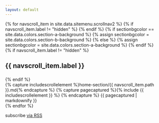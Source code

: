 ```yaml
---
layout: default
---
```


<div class="home">
    {% for navscroll_item in site.data.sitemenu.scrollnav2 %}
        {% if navscroll_item.label != "hidden" %}
        <!-- {{ navscroll_item.label }} Section -->
        {% endif %}
        {% if sectionbgcolor == site.data.colors.section-a-background %}
            {% assign sectionbgcolor = site.data.colors.section-b-background %}
        {% else %}
            {% assign sectionbgcolor = site.data.colors.section-a-background %}
        {% endif %}
    <section id="{{ navscroll_item.path }}" style="background-color:{{sectionbgcolor}};">
        <div class="container">
        {% if navscroll_item.label != "hidden" %}
            <div class="row">
                <div class="col-lg-12 text-center">
                    <h2 class="section-heading">{{ navscroll_item.label }}</h2>
                    <h3 class="section-subheading"></h3>
                </div>
            </div>
        {% endif %}
            <div class="row">
                <div class="col-lg-12 text-justify">
            {% capture includescrollelement %}home-section/{{ navscroll_item.path }}.md{% endcapture %}
            {% capture pagecaptured %}{% include {{ includescrollelement }} %} {% endcapture %}
            {{ pagecaptured | markdownify }}
                </div>
            </div>
        </div>
    </section>
    {% endfor %}


  <p class="rss-subscribe">subscribe <a href="{{ "/feed.xml" | prepend: site.baseurl }}">via RSS</a></p>

</div>

